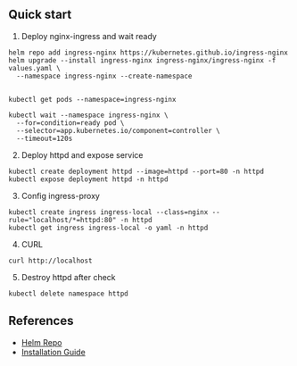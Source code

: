 ## Quick start


1. Deploy nginx-ingress and wait ready

```shell
helm repo add ingress-nginx https://kubernetes.github.io/ingress-nginx
helm upgrade --install ingress-nginx ingress-nginx/ingress-nginx -f values.yaml \
  --namespace ingress-nginx --create-namespace
```

```shell

kubectl get pods --namespace=ingress-nginx

kubectl wait --namespace ingress-nginx \
  --for=condition=ready pod \
  --selector=app.kubernetes.io/component=controller \
  --timeout=120s
```

2. Deploy httpd and expose service

```shell
kubectl create deployment httpd --image=httpd --port=80 -n httpd
kubectl expose deployment httpd -n httpd
```

3. Config ingress-proxy

```shell
kubectl create ingress ingress-local --class=nginx --rule="localhost/*=httpd:80" -n httpd
kubectl get ingress ingress-local -o yaml -n httpd
```

4. CURL

```shell
curl http://localhost
```

5. Destroy httpd after check

```shell
kubectl delete namespace httpd
```

## References

- [Helm Repo](https://artifacthub.io/packages/helm/ingress-nginx/ingress-nginx)
- [Installation Guide](https://kubernetes.github.io/ingress-nginx/deploy/)